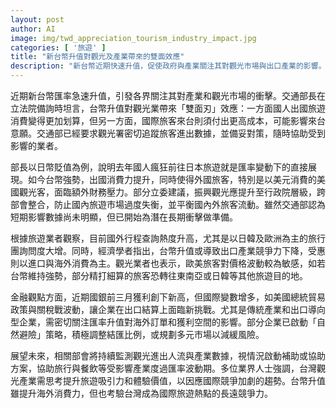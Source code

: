 ```yaml
---
layout: post
author: AI
image: img/twd_appreciation_tourism_industry_impact.jpg
categories: [ '旅遊' ]
title: "新台幣升值對觀光及產業帶來的雙面效應"
description: "新台幣近期快速升值，促使政府與產業關注其對觀光市場與出口產業的影響。一方面國人出國更加划算，另一方面國際旅客來台成本上升，加上出口產業競爭力面臨挑戰。政府已要求相關單位密切監測並擬定應對措施，並強調未來台灣旅遊產業需提升體驗價值與競爭力，以因應國際局勢與匯率波動。"
---
```

近期新台幣匯率急速升值，引發各界關注其對產業和觀光市場的衝擊。交通部長在立法院備詢時坦言，台幣升值對觀光業帶來「雙面刃」效應：一方面國人出國旅遊消費變得更加划算，但另一方面，國際旅客來台則須付出更高成本，可能影響來台意願。交通部已經要求觀光署密切追蹤旅客進出數據，並備妥對策，隨時協助受到影響的業者。

部長以日幣貶值為例，說明去年國人瘋狂前往日本旅遊就是匯率變動下的直接展現。如今台幣強勢，出國消費力提升，同時使得外國旅客，特別是以美元消費的美國觀光客，面臨額外財務壓力。部分立委建議，振興觀光應提升至行政院層級，跨部會整合，防止國內旅遊市場過度失衡，並平衡國內外旅客流動。雖然交通部認為短期影響數據尚未明顯，但已開始為潛在長期衝擊做準備。

根據旅遊業者觀察，目前國外行程查詢熱度升高，尤其是以日韓及歐洲為主的旅行團詢問度大增。同時，經濟學者指出，台幣升值或導致出口產業競爭力下降，受惠則以進口與海外消費為主。觀光業者也表示，歐美旅客對價格波動較為敏感，如若台幣維持強勢，部分精打細算的旅客恐轉往東南亞或日韓等其他旅遊目的地。

金融觀點方面，近期國銀前三月獲利創下新高，但國際變數增多，如美國總統貿易政策與關稅戰波動，讓企業在出口結算上面臨新挑戰。尤其是傳統產業和出口導向型企業，需密切關注匯率升值對海外訂單和獲利空間的影響。部分企業已啟動「自然避險」策略，積極調整結匯比例，或規劃多元市場以減緩風險。

展望未來，相關部會將持續監測觀光進出人流與產業數據，視情況啟動補助或協助方案，協助旅行與餐飲等受影響產業度過匯率波動期。多位業界人士強調，台灣觀光產業需思考提升旅遊吸引力和體驗價值，以因應國際競爭加劇的趨勢。台幣升值雖提升海外消費力，但也考驗台灣成為國際旅遊熱點的長遠競爭力。